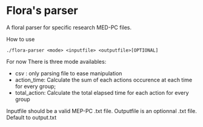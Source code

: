 # Flora's parser

A floral parser for specific research MED-PC files. 

How to use 

`./flora-parser <mode> <inputfile> <outputfile>[OPTIONAL]` 

For now There is three mode availables:

- csv : only parsing file to ease manipulation
- action_time: Calculate the sum of each actions occurence at each time for every group;
- total_action: Calculate the total elapsed time for each action for every group

Inputfile should be a valid MEP-PC .txt file. 
Outputfile is an optionnal .txt file. Default to output.txt 

